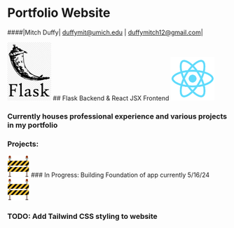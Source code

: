 # Portfolio Website

####|Mitch Duffy| duffymit@umich.edu | duffymitch12@gmail.com|

<img src="/frontend/public/flask-logo.png" alt="Flask Logo" width="100"/> ## Flask Backend & React JSX Frontend <img src="/frontend/public/logo192.png" alt="React Logo" width="100"/>

### Currently houses professional experience and various projects in my portfolio

### Projects:

<img src="/under-construction.png" alt="Construction" width="50"/> ### In Progress: Building Foundation of app currently 5/16/24 <img src="/under-construction.png" alt="Construction" width="50"/>

### TODO: Add Tailwind CSS styling to website
